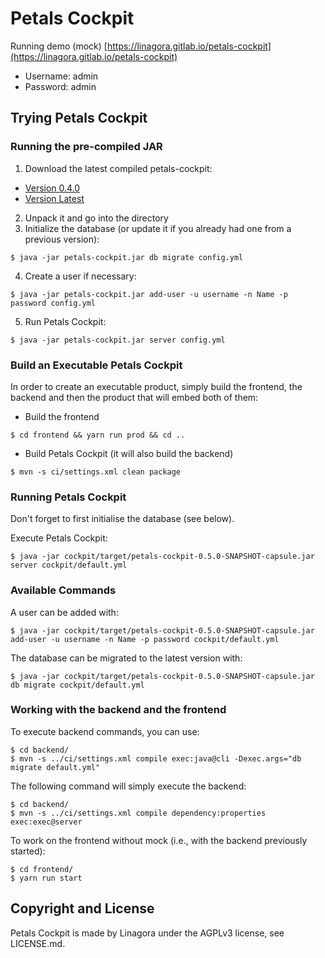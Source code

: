 # Petals Cockpit
Running demo (mock) [https://linagora.gitlab.io/petals-cockpit](https://linagora.gitlab.io/petals-cockpit)
- Username: admin
- Password: admin

## Trying Petals Cockpit

### Running the pre-compiled JAR

1. Download the latest compiled petals-cockpit:
 - [Version 0.4.0](https://gitlab.com/linagora/petals-cockpit/builds/artifacts/v0.4.0/download?job=build-product)
 - [Version Latest](https://gitlab.com/linagora/petals-cockpit/builds/artifacts/master/download?job=build-product)
2. Unpack it and go into the directory
3. Initialize the database (or update it if you already had one from a previous version):
```
$ java -jar petals-cockpit.jar db migrate config.yml
```
4. Create a user if necessary:
```
$ java -jar petals-cockpit.jar add-user -u username -n Name -p password config.yml
```
5. Run Petals Cockpit:
```
$ java -jar petals-cockpit.jar server config.yml
```

### Build an Executable Petals Cockpit

In order to create an executable product, simply build the frontend, the backend and then the product that will embed both of them:

- Build the frontend
```
$ cd frontend && yarn run prod && cd ..
```
- Build Petals Cockpit (it will also build the backend)
```
$ mvn -s ci/settings.xml clean package
```

### Running Petals Cockpit

Don't forget to first initialise the database (see below).

Execute Petals Cockpit:
```
$ java -jar cockpit/target/petals-cockpit-0.5.0-SNAPSHOT-capsule.jar server cockpit/default.yml
```

### Available Commands

A user can be added with:
```
$ java -jar cockpit/target/petals-cockpit-0.5.0-SNAPSHOT-capsule.jar add-user -u username -n Name -p password cockpit/default.yml
```

The database can be migrated to the latest version with:
```
$ java -jar cockpit/target/petals-cockpit-0.5.0-SNAPSHOT-capsule.jar db migrate cockpit/default.yml
```

### Working with the backend and the frontend

To execute backend commands, you can use:
```
$ cd backend/
$ mvn -s ../ci/settings.xml compile exec:java@cli -Dexec.args="db migrate default.yml"
```

The following command will simply execute the backend:
```
$ cd backend/
$ mvn -s ../ci/settings.xml compile dependency:properties exec:exec@server
```

To work on the frontend without mock (i.e., with the backend previously started):
```
$ cd frontend/
$ yarn run start
```

## Copyright and License

Petals Cockpit is made by Linagora under the AGPLv3 license, see LICENSE.md.
